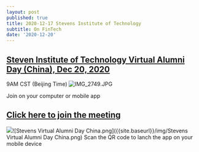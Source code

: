 ```yaml
---
layout: post
published: true
title: 2020-12-17 Stevens Institute of Technology
subtitle: On FinTech
date: '2020-12-20'
---
```

## [Steven Institute of Technology Virtual Alumni Day (China), Dec 20, 2020](https://teams.microsoft.com/meetingOptions/?organizerId=be95da01-9f77-40e0-9457-780e97244b3a&tenantId=72f988bf-86f1-41af-91ab-2d7cd011db47&threadId=19_meeting_NTZmZWRmMmEtOWRjNi00YTU3LWE3N2ItMWM0OGZlMGRhNTkx@thread.v2&messageId=0&language=en-US)
9AM CST (Beijing Time)
![IMG_2749.JPG]({{site.baseurl}}/img/IMG_2749.JPG)

Join on your computer or mobile app

## [Click here to join the meeting](https://teams.microsoft.com/l/meetup-join/19%3ameeting_NTZmZWRmMmEtOWRjNi00YTU3LWE3N2ItMWM0OGZlMGRhNTkx%40thread.v2/0?context=%7b%22Tid%22%3a%2272f988bf-86f1-41af-91ab-2d7cd011db47%22%2c%22Oid%22%3a%22be95da01-9f77-40e0-9457-780e97244b3a%22%7d)


![]({{site.baseurl}}/img/Stevens%20Virtual%20Alumni%20Day%20China.png)![Stevens Virtual Alumni Day China.png]({{site.baseurl}}/img/Stevens Virtual Alumni Day China.png)
Scan the QR code to lanch the app on your mobile device
